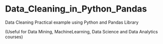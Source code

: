 # Data_Cleaning_in_Python_Pandas
Data Cleaning Practical example using Python and Pandas Library 

(Useful for Data Mining, MachineLearning, Data Science and Data Analytics courses)
